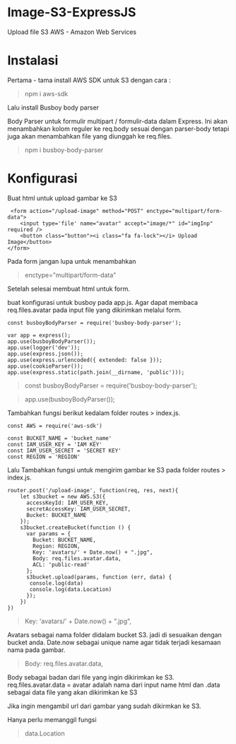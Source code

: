 # Image-S3-ExpressJS
Upload file S3 AWS - Amazon Web Services

# Instalasi

Pertama - tama install AWS SDK untuk S3 dengan cara : 

> npm i aws-sdk

Lalu install Busboy body parser 

Body Parser untuk formulir multipart / formulir-data dalam Express. Ini akan menambahkan kolom reguler ke req.body sesuai dengan parser-body tetapi juga akan menambahkan file yang diunggah ke req.files.

> npm i busboy-body-parser

# Konfigurasi

Buat html untuk upload gambar ke S3

```
 <form action="/upload-image" method="POST" enctype="multipart/form-data"> 
    <input type='file' name="avatar" accept="image/*" id="imgInp" required />  
    <button class="button"><i class="fa fa-lock"></i> Upload Image</button>
</form>

```
Pada form jangan lupa untuk menambahkan
> enctype="multipart/form-data"

Setelah selesai membuat html untuk form. 

buat konfigurasi untuk busboy pada app.js.
Agar dapat membaca req.files.avatar pada input file yang dikirimkan melalui form.

```
const busboyBodyParser = require('busboy-body-parser');

var app = express();
app.use(busboyBodyParser());
app.use(logger('dev'));
app.use(express.json());
app.use(express.urlencoded({ extended: false }));
app.use(cookieParser());
app.use(express.static(path.join(__dirname, 'public')));

```

> const busboyBodyParser = require('busboy-body-parser');

> app.use(busboyBodyParser());


Tambahkan fungsi berikut kedalam folder routes > index.js.

```
const AWS = require('aws-sdk')

const BUCKET_NAME = 'bucket_name'
const IAM_USER_KEY = 'IAM KEY'
const IAM_USER_SECRET = 'SECRET KEY'
const REGION = 'REGION'

```

Lalu Tambahkan fungsi untuk mengirim gambar ke S3 pada folder routes > index.js. 

```
router.post('/upload-image', function(req, res, next){
    let s3bucket = new AWS.S3({
      accessKeyId: IAM_USER_KEY,
      secretAccessKey: IAM_USER_SECRET,
      Bucket: BUCKET_NAME
    });
    s3bucket.createBucket(function () {
      var params = {
        Bucket: BUCKET_NAME,
        Region: REGION,
        Key: 'avatars/' + Date.now() + ".jpg",
        Body: req.files.avatar.data,        
        ACL: 'public-read'
      };
      s3bucket.upload(params, function (err, data) {
       console.log(data)
       console.log(data.Location)
      });
    })
})

```

> Key: 'avatars/' + Date.now() + ".jpg",

Avatars sebagai nama folder didalam bucket S3. jadi di sesuaikan dengan bucket anda.
Date.now sebagai unique name agar tidak terjadi kesamaan nama pada gambar.

> Body: req.files.avatar.data,

Body sebagai badan dari file yang ingin dikirimkan ke S3. 
req.files.avatar.data = avatar adalah nama dari input name html dan .data sebagai data file yang akan dikirimkan ke S3

Jika ingin mengambil url dari gambar yang sudah dikirmkan ke S3. 

Hanya perlu memanggil fungsi 

> data.Location
